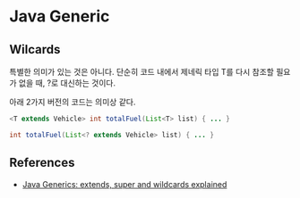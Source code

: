 # Java Generic

## Wilcards

특별한 의미가 있는 것은 아니다. 단순히 코드 내에서 제네릭 타입 T를 다시 참조할 필요가 없을 때, ?로 대신하는 것이다.

아래 2가지 버전의 코드는 의미상 같다.

```java
<T extends Vehicle> int totalFuel(List<T> list) { ... }
```

```java
int totalFuel(List<? extends Vehicle> list) { ... }
```

## References

- [Java Generics: extends, super and wildcards explained](http://onewebsql.com/blog/generics-extends-super)
